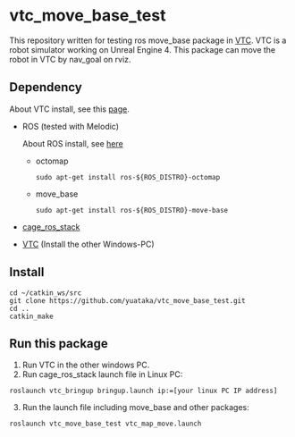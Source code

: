 # vtc_move_base_test
This repository written for testing ros move_base package in [VTC](https://github.com/furo-org/VTC). VTC is a robot simulator working on Unreal Engine 4. This package can move the robot in VTC by nav_goal on rviz.

## Dependency
About VTC install, see this [page](https://github.com/furo-org/VTC/blob/TC2020/docs/editor.md).
 * ROS (tested with Melodic)
 
   About ROS install, see [here](http://wiki.ros.org/melodic/Installation/Ubuntu)
   * octomap
     ```
     sudo apt-get install ros-${ROS_DISTRO}-octomap
     ```
   * move_base
     ```
     sudo apt-get install ros-${ROS_DISTRO}-move-base
     ```

 * [cage_ros_stack](https://github.com/furo-org/cage_ros_stack)
 * [VTC](https://github.com/furo-org/VTC) (Install the other Windows-PC)

 ## Install

 ```
 cd ~/catkin_ws/src
 git clone https://github.com/yuataka/vtc_move_base_test.git
 cd ..
 catkin_make
 ```

  ## Run this package
   1. Run VTC in the other windows PC.
   2. Run cage_ros_stack launch file in Linux PC:

   ```
   roslaunch vtc_bringup bringup.launch ip:=[your linux PC IP address]
   ```

   3. Run the launch file including move_base and other packages:

   ```
   roslaunch vtc_move_base_test vtc_map_move.launch 
   ```